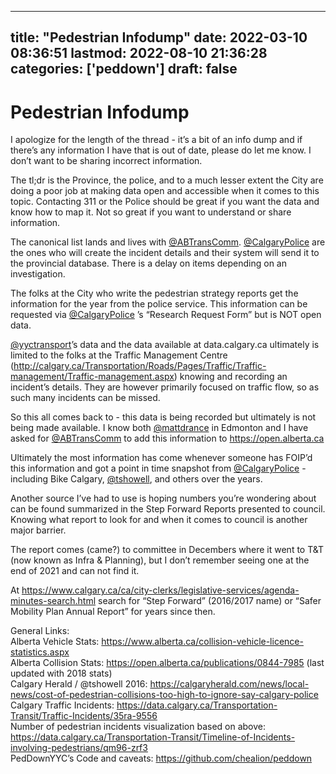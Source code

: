 
---
title: "Pedestrian Infodump"
date: 2022-03-10 08:36:51
lastmod: 2022-08-10 21:36:28
categories: ['peddown']
draft: false
---


# Pedestrian Infodump
I apologize for the length of the thread - it’s a bit of an info dump and if there’s any information I have that is out of date, please do let me know. I don’t want to be sharing incorrect information.

The tl;dr is the Province, the police, and to a much lesser extent the City are doing a poor job at making data open and accessible when it comes to this topic. Contacting 311 or the Police should be great if you want the data and know how to map it. Not so great if you want to understand or share information.

The canonical list lands and lives with [@ABTransComm](https://twitter.com/ABTransComm). [@CalgaryPolice](https://twitter.com/calgarypolice) are the ones who will create the incident details and their system will send it to the provincial database. There is a delay on items depending on an investigation.

The folks at the City who write the pedestrian strategy reports get the information for the year from the police service. This information can be requested via [@CalgaryPolice](https://twitter.com/calgarypolice) ’s “Research Request Form” but is NOT open data.

[@yyctransport](https://twitter.com/yyctransport)’s data and the data available at data.calgary.ca ultimately is limited to the folks at the Traffic Management Centre (http://calgary.ca/Transportation/Roads/Pages/Traffic/Traffic-management/Traffic-management.aspx) knowing and recording an incident’s details. They are however primarily focused on traffic flow, so as such many incidents can be missed.

So this all comes back to - this data is being recorded but ultimately is not being made available. I know both [@mattdrance](https://twitter.com/mattdrance) in Edmonton and I have asked for [@ABTransComm](https://twitter.com/ABTransComm) to add this information to https://open.alberta.ca

Ultimately the most information has come whenever someone has FOIP’d this information and got a point in time snapshot from [@CalgaryPolice](https://twitter.com/calgarypolice)  - including Bike Calgary, [@tshowell](https://twitter.com/tshowell), and others over the years.

Another source I’ve had to use is hoping numbers you’re wondering about can be found summarized in the Step Forward Reports presented to council. Knowing what report to look for and when it comes to council is another major barrier.

The report comes (came?) to committee in Decembers where it went to T&T (now known as Infra & Planning), but I don’t remember seeing one at the end of 2021 and can not find it.

At https://www.calgary.ca/ca/city-clerks/legislative-services/agenda-minutes-search.html  search for “Step Forward” (2016/2017 name) or “Safer Mobility Plan Annual Report” for years since then.


General Links:  
Alberta Vehicle Stats: https://www.alberta.ca/collision-vehicle-licence-statistics.aspx  
Alberta Collision Stats: https://open.alberta.ca/publications/0844-7985 (last updated with 2018 stats)  
Calgary Herald / @tshowell 2016: https://calgaryherald.com/news/local-news/cost-of-pedestrian-collisions-too-high-to-ignore-say-calgary-police  
Calgary Traffic Incidents: https://data.calgary.ca/Transportation-Transit/Traffic-Incidents/35ra-9556  
Number of pedestrian incidents visualization based on above: https://data.calgary.ca/Transportation-Transit/Timeline-of-Incidents-involving-pedestrians/qm96-zrf3  
PedDownYYC’s Code and caveats: https://github.com/chealion/peddown 

<!-- #public #peddown -->

<!-- {BearID:4CE2766C-8AD5-4040-BFEE-B99E5962A86E-36523-000031C8AA4DA2CF} -->
